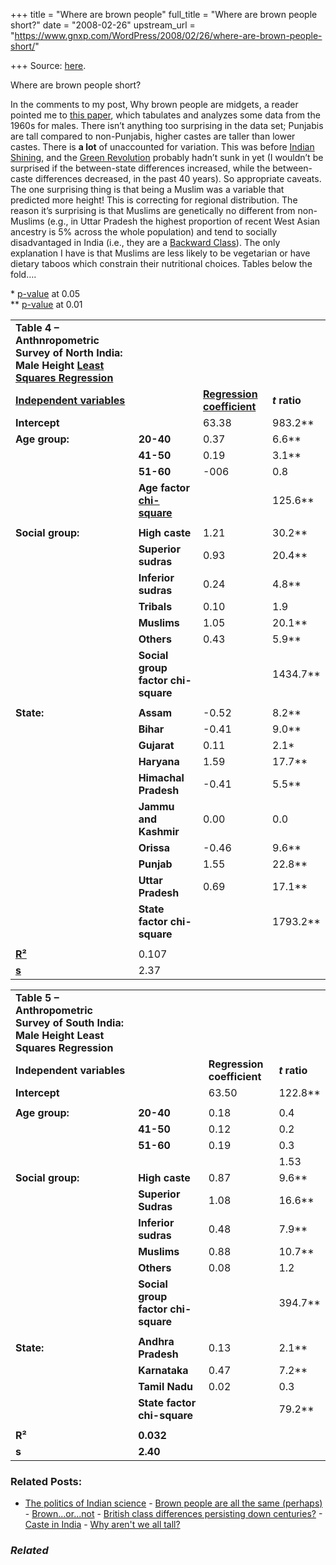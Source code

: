 +++
title = "Where are brown people"
full_title = "Where are brown people short?"
date = "2008-02-26"
upstream_url = "https://www.gnxp.com/WordPress/2008/02/26/where-are-brown-people-short/"

+++
Source: [here](https://www.gnxp.com/WordPress/2008/02/26/where-are-brown-people-short/).

Where are brown people short?

In the comments to my post, Why brown people are midgets, a reader pointed me to [this paper](http://business.flinders.edu.au/research/heights/5%20Variation%20I%20Height.pdf), which tabulates and analyzes some data from the 1960s for males. There isn’t anything too surprising in the data set; Punjabis are tall compared to non-Punjabis, higher castes are taller than lower castes. There is **a lot** of unaccounted for variation. This was before [Indian Shining](https://en.wikipedia.org/wiki/India_Shining), and the [Green Revolution](https://en.wikipedia.org/wiki/Green_revolution#Indian_success) probably hadn’t sunk in yet (I wouldn’t be surprised if the between-state differences increased, while the between-caste differences decreased, in the past 40 years). So appropriate caveats. The one surprising thing is that being a Muslim was a variable that predicted more height! This is correcting for regional distribution. The reason it’s surprising is that Muslims are genetically no different from non-Muslims (e.g., in Uttar Pradesh the highest proportion of recent West Asian ancestry is 5% across the whole population) and tend to socially disadvantaged in India (i.e., they are a [Backward Class](https://en.wikipedia.org/wiki/Backward_class)). The only explanation I have is that Muslims are less likely to be vegetarian or have dietary taboos which constrain their nutritional choices. Tables below the fold….

\* [p-value](https://en.wikipedia.org/wiki/P-value) at 0.05  
\*\* [p-value](https://en.wikipedia.org/wiki/P-value) at 0.01

|                                                                                                                                                   |                                                                            |                                                                                                                        |               |
|---------------------------------------------------------------------------------------------------------------------------------------------------|----------------------------------------------------------------------------|------------------------------------------------------------------------------------------------------------------------|---------------|
| **Table 4 – Anthnropometric Survey of North India: Male Height [Least Squares Regression](https://en.wikipedia.org/wiki/Weighted_least_squares)** |                                                                            |                                                                                                                        |               |
| **[Independent variables](https://en.wikipedia.org/wiki/Independent_variable)**                                                                   |                                                                           | **[Regression coefficient](https://en.wikipedia.org/wiki/Least-squares_estimation_of_linear_regression_coefficients)** | ***t* ratio** |
| **Intercept**                                                                                                                                     |                                                                           | 63.38                                                                                                                  | 983.2\*\*     |
| **Age group:**                                                                                                                                    | **20-40**                                                                  | 0.37                                                                                                                   | 6.6\*\*       |
|                                                                                                                                                  | **41-50**                                                                  | 0.19                                                                                                                   | 3.1\*\*       |
|                                                                                                                                                  | **51-60**                                                                  | -006                                                                                                                   | 0.8           |
|                                                                                                                                                  | **Age factor [chi-square](https://en.wikipedia.org/wiki/Chi-square_test)** |                                                                                                                       | 125.6\*\*     |
|                                                                                                                                                  |                                                                           |                                                                                                                       |              |
| **Social group:**                                                                                                                                 | **High caste**                                                             | 1.21                                                                                                                   | 30.2\*\*      |
|                                                                                                                                                  | **Superior sudras**                                                        | 0.93                                                                                                                   | 20.4\*\*      |
|                                                                                                                                                  | **Inferior sudras**                                                        | 0.24                                                                                                                   | 4.8\*\*       |
|                                                                                                                                                  | **Tribals**                                                                | 0.10                                                                                                                   | 1.9           |
|                                                                                                                                                  | **Muslims**                                                                | 1.05                                                                                                                   | 20.1\*\*      |
|                                                                                                                                                  | **Others**                                                                 | 0.43                                                                                                                   | 5.9\*\*       |
|                                                                                                                                                  | **Social group factor chi-square**                                         |                                                                                                                       | 1434.7\*\*    |
|                                                                                                                                                  |                                                                           |                                                                                                                       |              |
| **State:**                                                                                                                                        | **Assam**                                                                  | -0.52                                                                                                                  | 8.2\*\*       |
|                                                                                                                                                  | **Bihar**                                                                  | -0.41                                                                                                                  | 9.0\*\*       |
|                                                                                                                                                  | **Gujarat**                                                                | 0.11                                                                                                                   | 2.1\*         |
|                                                                                                                                                  | **Haryana**                                                                | 1.59                                                                                                                   | 17.7\*\*      |
|                                                                                                                                                  | **Himachal Pradesh**                                                       | -0.41                                                                                                                  | 5.5\*\*       |
|                                                                                                                                                  | **Jammu and Kashmir**                                                      | 0.00                                                                                                                   | 0.0           |
|                                                                                                                                                  | **Orissa**                                                                 | -0.46                                                                                                                  | 9.6\*\*       |
|                                                                                                                                                  | **Punjab**                                                                 | 1.55                                                                                                                   | 22.8\*\*      |
|                                                                                                                                                  | **Uttar Pradesh**                                                          | 0.69                                                                                                                   | 17.1\*\*      |
|                                                                                                                                                  | **State factor chi-square**                                                |                                                                                                                       | 1793.2\*\*    |
|                                                                                                                                                  |                                                                           |                                                                                                                       |              |
| **[R²](https://en.wikipedia.org/wiki/Coefficient_of_determination)**                                                                              | 0.107                                                                      |                                                                                                                       |              |
| **[s](https://en.wikipedia.org/wiki/Standard_error_(statistics))**                                                                                | 2.37                                                                       |                                                                                                                       |              |

|                                                                                          |                                    |                            |               |
|------------------------------------------------------------------------------------------|------------------------------------|----------------------------|---------------|
| **Table 5 – Anthropometric Survey of South India: Male Height Least Squares Regression** |                                    |                            |               |
| **Independent variables**                                                                |                                   | **Regression coefficient** | ***t* ratio** |
| **Intercept**                                                                            |                                   | 63.50                      | 122.8\*\*     |
|                                                                                         |                                   |                           |              |
| **Age group:**                                                                           | **20-40**                          | 0.18                       | 0.4           |
|                                                                                         | **41-50**                          | 0.12                       | 0.2           |
|                                                                                         | **51-60**                          | 0.19                       | 0.3           |
|                                                                                         |                                   |                           | 1.53          |
| **Social group:**                                                                        | **High caste**                     | 0.87                       | 9.6\*\*       |
|                                                                                         | **Superior Sudras**                | 1.08                       | 16.6\*\*      |
|                                                                                         | **Inferior sudras**                | 0.48                       | 7.9\*\*       |
|                                                                                         | **Muslims**                        | 0.88                       | 10.7\*\*      |
|                                                                                         | **Others**                         | 0.08                       | 1.2           |
|                                                                                         | **Social group factor chi-square** |                           | 394.7\*\*     |
|                                                                                         |                                   |                           |              |
| **State:**                                                                               | **Andhra Pradesh**                 | 0.13                       | 2.1\*\*       |
|                                                                                         | **Karnataka**                      | 0.47                       | 7.2\*\*       |
|                                                                                         | **Tamil Nadu**                     | 0.02                       | 0.3           |
|                                                                                         | **State factor chi-square**        |                           | 79.2\*\*      |
|                                                                                         |                                   |                           |              |
| **R²**                                                                                   | **0.032**                          |                           |              |
| **s**                                                                                    | **2.40**                           |                           |              |

### Related Posts:

- [The politics of Indian
  science](https://www.gnxp.com/WordPress/2009/09/27/the-politics-of-indian-science/) - [Brown people are all the same
  (perhaps)](https://www.gnxp.com/WordPress/2006/12/22/brown-people-are-all-the-same-perhaps/) - [Brown...or...not](https://www.gnxp.com/WordPress/2005/07/21/brown-or-not/) - [British class differences persisting down
  centuries?](https://www.gnxp.com/WordPress/2012/07/22/british-class-differences-persisting-down-the-generations/) - [Caste in
  India](https://www.gnxp.com/WordPress/2009/09/26/caste-in-india/) - [Why aren't we all
  tall?](https://www.gnxp.com/WordPress/2012/08/09/why-arent-we-all-tall/)

### *Related*

[](https://www.addtoany.com/add_to/facebook?linkurl=https%3A%2F%2Fwww.gnxp.com%2FWordPress%2F2008%2F02%2F26%2Fwhere-are-brown-people-short%2F&linkname=Where%20are%20brown%20people%20short%3F "Facebook")[](https://www.addtoany.com/add_to/twitter?linkurl=https%3A%2F%2Fwww.gnxp.com%2FWordPress%2F2008%2F02%2F26%2Fwhere-are-brown-people-short%2F&linkname=Where%20are%20brown%20people%20short%3F "Twitter")[](https://www.addtoany.com/add_to/email?linkurl=https%3A%2F%2Fwww.gnxp.com%2FWordPress%2F2008%2F02%2F26%2Fwhere-are-brown-people-short%2F&linkname=Where%20are%20brown%20people%20short%3F "Email")[](https://www.addtoany.com/share)
